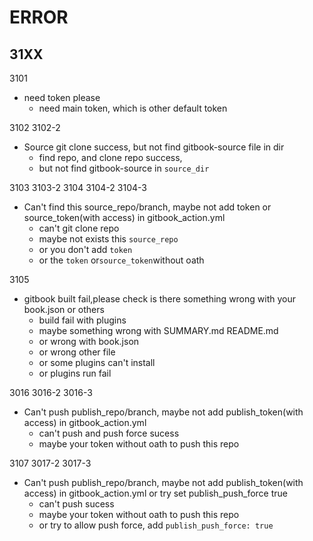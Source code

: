 # ERROR

## 31XX

3101 

+ need token please
  + need main token, which is other default token



3102     3102-2   

+ Source git clone success, but not find gitbook-source file in dir
  + find repo, and clone repo success, 
  + but not find gitbook-source in `source_dir`



3103     3103-2     3104    3104-2    3104-3

+ Can't find this source_repo/branch, maybe not add token or source_token(with access) in gitbook_action.yml
  + can't git clone repo
  + maybe not exists this `source_repo`
  + or you don't add `token` 
  + or the `token` or`source_token`without oath



3105

+ gitbook built fail,please check is there something wrong with your book.json or others
  + build fail with plugins
  + maybe something wrong with SUMMARY.md README.md
  + or wrong with book.json
  + or wrong other file
  + or some plugins can't install
  + or plugins run fail



3016  3016-2  3016-3

+ Can't push publish_repo/branch, maybe not add publish_token(with access) in gitbook_action.yml
  + can't push and push force sucess
  + maybe your token without oath to push this repo



3107  3017-2  3017-3

+ Can't push publish_repo/branch, maybe not add publish_token(with access) in gitbook_action.yml or try set publish_push_force true
  + can't push sucess
  + maybe your token without oath to push this repo
  + or try to allow push force, add `publish_push_force: true`

























